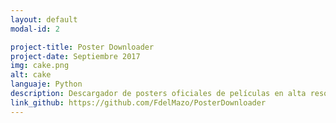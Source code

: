 ```yaml
---
layout: default
modal-id: 2

project-title: Poster Downloader
project-date: Septiembre 2017
img: cake.png
alt: cake
languaje: Python
description: Descargador de posters oficiales de películas en alta resolución.
link_github: https://github.com/FdelMazo/PosterDownloader
---
```

